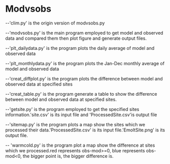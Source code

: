 Modvsobs
======
--'clim.py' is the origin version of modvsobs.py

--'modvsobs.py' is the main program employed to get model and observed data and compared them then plot figure and generate output files.

--'plt_dailydata.py' is the program plots the daily average of model and observed data

--'plt_monthlydata.py' is the program plots the Jan-Dec monthly average of model and observed data

--'creat_diffplot.py' is the program plots the difference between model and observed data at specified sites

--'creat_table.py' is the program generate a table to show the difference between model and observed data at specified sites.

--'getsite.py' is the program employed to get the specified sites information.'site.csv' is its input file and 'ProcessedSite.csv'is output file  

--'sitemap.py' is the program plots a map show the sites which we processed their data.'ProcessedSite.csv' is its input file.'EmoltSite.png' is its output file.

-- 'warmcold.py' is the program plot a map show the difference at sites which we processed.red represents obs-mod>=0, blue represents obs-mod<0, the bigger point is, the bigger difference is. 
